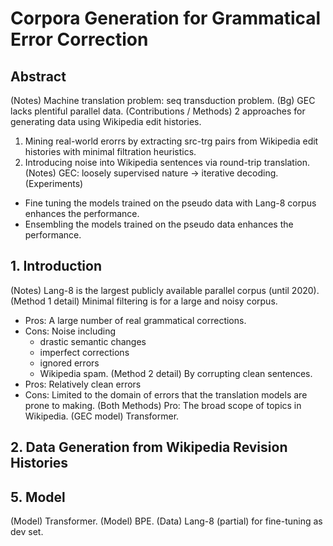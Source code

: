 # Corpora Generation for Grammatical Error Correction

## Abstract
(Notes) Machine translation problem: seq transduction problem.
(Bg) GEC lacks plentiful parallel data.
(Contributions / Methods) 2 approaches for generating data using Wikipedia edit histories.
  1. Mining real-world erorrs by extracting src-trg pairs from Wikipedia edit histories with minimal filtration heuristics.
  2. Introducing noise into Wikipedia sentences via round-trip translation.
(Notes) GEC: loosely supervised nature -> iterative decoding.
(Experiments)
  + Fine tuning the models trained on the pseudo data with Lang-8 corpus enhances the performance.
  + Ensembling the models trained on the pseudo data enhances the performance.

## 1. Introduction
(Notes) Lang-8 is the largest publicly available parallel corpus (until 2020).
(Method 1 detail) Minimal filtering is for a large and noisy corpus.
  + Pros: A large number of real grammatical corrections.
  + Cons: Noise including
    + drastic semantic changes
    + imperfect corrections
    + ignored errors
    + Wikipedia spam.
(Method 2 detail) By corrupting clean sentences.
  + Pros: Relatively clean errors
  + Cons: Limited to the domain of errors that the translation models are prone to making.
(Both Methods) Pro: The broad scope of topics in Wikipedia.
(GEC model) Transformer.

## 2. Data Generation from Wikipedia Revision Histories

## 5. Model
(Model) Transformer.
(Model) BPE.
(Data) Lang-8 (partial) for fine-tuning as dev set.
